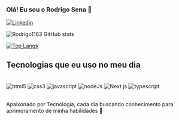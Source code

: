 

### Olá! Eu sou o Rodrigo Sena 👋

[![Linkedin](https://img.shields.io/badge/LinkedIn-0077B5?style=for-the-badge&logo=linkedin&logoColor=white)](https://www.linkedin.com/in/rodrigosenadev/)

![Rodrigo1163 GitHub stats](https://github-readme-stats.vercel.app/api?username=Rodrigo1163&show_icons=true&theme=dracula)

[![Top Langs](https://github-readme-stats.vercel.app/api/top-langs/?username=Rodrigo1163)](https://github.com/Rodrigo1163/github-readme-stats)


## Tecnologias que eu uso no meu dia

<div style="display: inline_block"> </br>
    <img align="center" alt="html5" src="https://img.shields.io/badge/HTML5-E34F26?style=for-the-badge&logo=html5&logoColor=white"/>
    <img align="center" alt="css3" src="https://img.shields.io/badge/CSS3-1572B6?style=for-the-badge&logo=css3&logoColor=white"/>
    <img align="center" alt="javascript" src="https://img.shields.io/badge/JavaScript-F7DF1E?style=for-the-badge&logo=javascript&logoColor=black"/>
    <img align="center" alt="nodeJs" src="https://img.shields.io/badge/Node.js-43853D?style=for-the-badge&logo=node.js&logoColor=white"/>
    <img align="center" alt="Next js" src="https://img.shields.io/badge/React-20232A?style=for-the-badge&logo=react&logoColor=61DAFB"/>
    <img align="center" alt="typescript" src="https://img.shields.io/badge/TypeScript-007ACC?style=for-the-badge&logo=typescript&logoColor=whit"/>
</div> </br>

Apaixonado por Tecnologia, cada dia buscando conhecimento para aprimoramento de minha habilidades 📖

